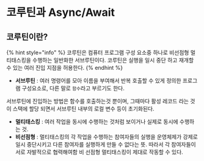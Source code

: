 # 코루틴과 Async/Await

## 코루틴이란?

{% hint style="info" %}
코루틴은 컴퓨터 프로그램 구성 요소중 하나로 비선점형 멀티태스킹을 수행하는 일반화한 서브루틴이다. 코루틴은 실행을 일시 중단 하고 재개할 수 있는 여러 진입 지점을 허용한다.
{% endhint %}

* **서브루틴** : 여러 명령어를 모아 이름을 부여해서 반복 호출할 수 있게 정의한 프로그램 구성요소로, 다른 말로 `함수`라고 부르기도 한다.

서브루틴에 진입하는 방법은 함수를 호출하는것 뿐이며,  그때마다 활성 레코드 라는 것이 스택에 할당 되면서 서브루틴 내부의 로컬 변수 등이 초기화된다.

* **멀티태스킹** : 여러 작업을 동시에 수행하는 것처럼 보이거나 실제로 동시에 수행하는 것.
* **비선점형** : 멀티태스킹의 각 작업을 수행하는 참여자들의 실행을 운영체제가 강제로 일시 중단시키고 다른 참여자를 실행하게 만들 수 없다는 뜻. 따라서 각 참여자들이 서로 자발적으로 협력해여함 비 선점형 멀티태스킹이 제대로 작동할 수 있다.

